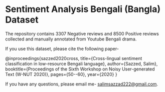 # Sentiment Analysis Bengali (Bangla) Dataset

The repository contains 3307 Negative reviews and 8500 Positive reviews collected and manually annotated from Youtube Bengali drama.


If you use this dataset, please cite the following paper- 

@inproceedings{sazzed2020cross,
  title={Cross-lingual sentiment classification in low-resource Bengali language},
  author={Sazzed, Salim},
  booktitle={Proceedings of the Sixth Workshop on Noisy User-generated Text (W-NUT 2020)},
  pages={50--60},
  year={2020}
}

If you have any questions, please email me- salimsazzad222@gmail.com.
